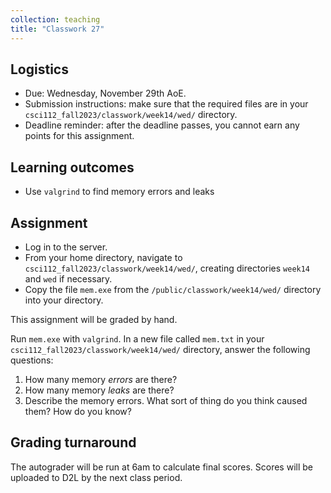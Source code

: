 ```yaml
---
collection: teaching
title: "Classwork 27"
---
```


## Logistics
* Due: Wednesday, November 29th AoE.
* Submission instructions: make sure that the required files are in your
	`csci112_fall2023/classwork/week14/wed/` directory.
* Deadline reminder: after the deadline passes, you cannot earn any points for
	this assignment.

## Learning outcomes
* Use `valgrind` to find memory errors and leaks

## Assignment

* Log in to the server.
* From your home directory, navigate to `csci112_fall2023/classwork/week14/wed/`, creating directories `week14`
and `wed` if necessary.
* Copy the file `mem.exe` from the `/public/classwork/week14/wed/` directory into your directory.

This assignment will be graded by hand.

Run `mem.exe` with `valgrind`. In a new file called `mem.txt` in your `csci112_fall2023/classwork/week14/wed/` directory, answer the following questions:

1. How many memory *errors* are there?
2. How many memory *leaks* are there?
3. Describe the memory errors. What sort of thing do you think caused them? How
   do you know?


## Grading turnaround

The autograder will be run at 6am to calculate final scores. Scores will be
uploaded to D2L by the next class period.
